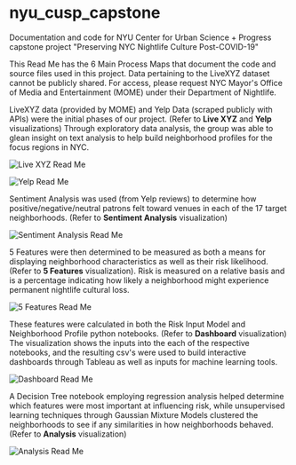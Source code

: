 # nyu_cusp_capstone
Documentation and code for NYU Center for Urban Science + Progress capstone project "Preserving NYC Nightlife Culture Post-COVID-19"

This Read Me has the 6 Main Process Maps that document the code and source files used in this project.
Data pertaining to the LiveXYZ dataset cannot be publicly shared. For access, please request NYC Mayor's Office of Media and Entertainment (MOME) under their Department of Nightlife.

LiveXYZ data (provided by MOME) and Yelp Data (scraped publicly with APIs) were the initial phases of our project. (Refer to **Live XYZ** and **Yelp** visualizations)
Through exploratory data analysis, the group was able to glean insight on text analysis to help build neighborhood profiles for the focus regions in NYC.

![Live XYZ Read Me](https://user-images.githubusercontent.com/58189651/87869546-880a4900-c955-11ea-8e6f-908da5c7d68d.png)

![Yelp Read Me](https://user-images.githubusercontent.com/58189651/87869610-fd761980-c955-11ea-9790-67d0daea139f.png)

Sentiment Analysis was used (from Yelp reviews) to determine how positive/negative/neutral patrons felt toward venues in each of the 17 target neighborhoods. (Refer to **Sentiment Analysis** visualization)

![Sentiment Analysis Read Me](https://user-images.githubusercontent.com/58189651/87869621-0ebf2600-c956-11ea-839d-bb0d56fc55b9.png)

5 Features were then determined to be measured as both a means for displaying neighborhood characteristics as well as their risk likelihood. (Refer to **5 Features** visualization).
Risk is measured on a relative basis and is a percentage indicating how likely a neighborhood might experience permanent nightlife cultural loss.

![5 Features Read Me](https://user-images.githubusercontent.com/58189651/87869641-2dbdb800-c956-11ea-8fc8-9b55a17319e7.png)

These features were calculated in both the Risk Input Model and Neighborhood Profile python notebooks. (Refer to **Dashboard** visualization)
The visualization shows the inputs into the each of the respective notebooks, and the resulting csv's were used to build interactive dashboards through Tableau as well as inputs for machine learning tools.

![Dashboard Read Me](https://user-images.githubusercontent.com/58189651/87869645-3a421080-c956-11ea-83d6-6ab243cfe308.png)

A Decision Tree notebook employing regression analysis helped determine which features were most important at influencing risk, while unsupervised learning techniques through Gaussian Mixture Models clustered the neighborhoods to see if any similarities in how neighborhoods behaved. (Refer to **Analysis** visualization)

![Analysis Read Me](https://user-images.githubusercontent.com/58189651/87869649-4332e200-c956-11ea-945f-7b40cf7c71f1.png)
